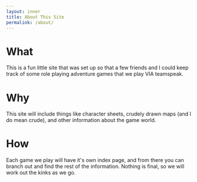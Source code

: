 ```yaml
---
layout: inner
title: About This Site
permalink: /about/
---
```

# What
This is a fun little site that was set up so that a few friends and I could keep track of some role playing adventure games that we play VIA teamspeak. 

# Why
This site will include things like character sheets, crudely drawn maps (and I do mean crude), and other information about the game world.

# How
Each game we play will have it's own index page, and from there you can branch out and find the rest of the information. Nothing is final, so we will work out the kinks as we go.
